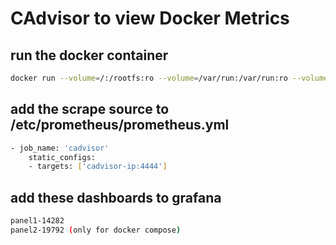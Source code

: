 # CAdvisor to view Docker Metrics 

## run the docker container
```sh
docker run --volume=/:/rootfs:ro --volume=/var/run:/var/run:ro --volume=/sys:/sys:ro --volume=/var/lib/docker/:/var/lib/docker:ro --volume=/dev/disk/:/dev/disk:ro --publish=4444:8080 --detach=true --name=cadvisor --device=/dev/kmsg gcr.io/cadvisor/cadvisor:v0.49.1
```

## add the scrape source to /etc/prometheus/prometheus.yml
```sh
- job_name: 'cadvisor'
    static_configs:
    - targets: ['cadvisor-ip:4444']
```

## add these dashboards to grafana
```sh
panel1-14282
panel2-19792 (only for docker compose)
```